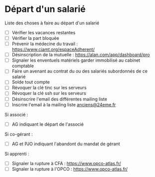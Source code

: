 # Départ d'un salarié

Liste des choses à faire au départ d'un salarié

* [ ] Vérifier les vacances restantes
* [ ] Vérifier la part bloquée
* [ ] Prévenir la médecine du travail : https://www.ciamt.org/espaceAdherent/
* [ ] Désinscription de la mutuelle : https://alan.com/app/dashboard/pro
* [ ] Signaler les enventuels matériels garder immobilisé au cabinet comptable 
* [ ] Faire un avenant au contrat du ou des salariés subordonnés de ce salarié
* [ ] Solde tout compte
* [ ] Révoquer la clé tinc sur les serveurs
* [ ] Révoquer la clé ssh sur les serveurs
* [ ] Désinscrire l'email des différentes mailing liste
* [ ] Inscrire l'email à la mailing liste anciens@24eme.fr

Si associé :

* [ ] AG indiquant le départ de l'associé

Si co-gérant :

* [ ] AG et PJO indiquant l'abandont du mandat de gérant

Si apprenti :

* [ ] Signaler la rupture à CFA : https://www.opco-atlas.fr/
* [ ] Signaler la rupture à l'OPCO : https://www.opco-atlas.fr/
